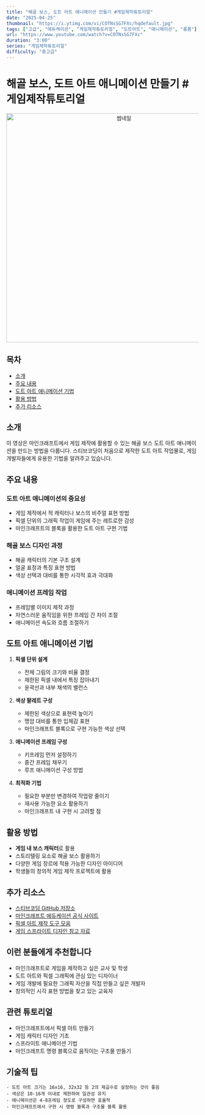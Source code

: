 ```yaml
---
title: "해골 보스, 도트 아트 애니메이션 만들기 #게임제작튜토리얼"
date: "2025-04-25"
thumbnail: "https://i.ytimg.com/vi/COTNsSG7FXc/hqdefault.jpg"
tags: ["고급", "에듀케이션", "게임제작튜토리얼", "도트아트", "애니메이션", "롱폼"]
url: "https://www.youtube.com/watch?v=COTNsSG7FXc"
duration: "3:00"
series: "게임제작튜토리얼"
difficulty: "중고급"
---
```


# 해골 보스, 도트 아트 애니메이션 만들기 #게임제작튜토리얼

<div align="center">
<img src="https://i.ytimg.com/vi/COTNsSG7FXc/hqdefault.jpg" alt="썸네일" width="600"/>
</div>

## 목차
- [소개](#소개)
- [주요 내용](#주요-내용)
- [도트 아트 애니메이션 기법](#도트-아트-애니메이션-기법)
- [활용 방법](#활용-방법)
- [추가 리소스](#추가-리소스)

## 소개
이 영상은 마인크래프트에서 게임 제작에 활용할 수 있는 해골 보스 도트 아트 애니메이션을 만드는 방법을 다룹니다. 스티브코딩이 처음으로 제작한 도트 아트 작업물로, 게임 개발자들에게 유용한 기법을 알려주고 있습니다.

## 주요 내용
### 도트 아트 애니메이션의 중요성
- 게임 제작에서 적 캐릭터나 보스의 비주얼 표현 방법
- 픽셀 단위의 그래픽 작업이 게임에 주는 레트로한 감성
- 마인크래프트의 블록을 활용한 도트 아트 구현 기법

### 해골 보스 디자인 과정
- 해골 캐릭터의 기본 구조 설계
- 얼굴 표정과 특징 표현 방법
- 색상 선택과 대비를 통한 시각적 효과 극대화

### 애니메이션 프레임 작업
- 프레임별 이미지 제작 과정
- 자연스러운 움직임을 위한 프레임 간 차이 조절
- 애니메이션 속도와 흐름 조절하기

## 도트 아트 애니메이션 기법
1. **픽셀 단위 설계**
   - 전체 그림의 크기와 비율 결정
   - 제한된 픽셀 내에서 특징 잡아내기
   - 윤곽선과 내부 채색의 밸런스

2. **색상 팔레트 구성**
   - 제한된 색상으로 표현력 높이기
   - 명암 대비를 통한 입체감 표현
   - 마인크래프트 블록으로 구현 가능한 색상 선택

3. **애니메이션 프레임 구성**
   - 키프레임 먼저 설정하기
   - 중간 프레임 채우기
   - 루프 애니메이션 구성 방법

4. **최적화 기법**
   - 필요한 부분만 변경하여 작업량 줄이기
   - 재사용 가능한 요소 활용하기
   - 마인크래프트 내 구현 시 고려할 점

## 활용 방법
- **게임 내 보스 캐릭터**로 활용
- 스토리텔링 요소로 해골 보스 활용하기
- 다양한 게임 장르에 적용 가능한 디자인 아이디어
- 학생들의 창의적 게임 제작 프로젝트에 활용

## 추가 리소스
- [스티브코딩 GitHub 저장소](https://github.com/ssakspirit)
- [마인크래프트 에듀케이션 공식 사이트](https://education.minecraft.net/)
- [픽셀 아트 제작 도구 모음](https://pixelart.com/)
- [게임 스프라이트 디자인 참고 자료](https://www.spriters-resource.com/)

## 이런 분들에게 추천합니다
- 마인크래프트로 게임을 제작하고 싶은 교사 및 학생
- 도트 아트와 픽셀 그래픽에 관심 있는 디자이너
- 게임 개발에 필요한 그래픽 자산을 직접 만들고 싶은 개발자
- 창의적인 시각 표현 방법을 찾고 있는 교육자

## 관련 튜토리얼
- 마인크래프트에서 픽셀 아트 만들기
- 게임 캐릭터 디자인 기초
- 스프라이트 애니메이션 기법
- 마인크래프트 명령 블록으로 움직이는 구조물 만들기

## 기술적 팁
```
- 도트 아트 크기는 16x16, 32x32 등 2의 제곱수로 설정하는 것이 좋음
- 색상은 10-16개 이내로 제한하여 일관성 유지
- 애니메이션은 4-8프레임 정도로 구성하면 효율적
- 마인크래프트에서 구현 시 명령 블록과 구조물 블록 활용
```